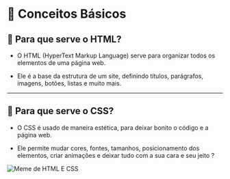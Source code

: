 # 📘 Conceitos Básicos

## 🧱 Para que serve o HTML?

- O HTML (HyperText Markup Language) serve para organizar todos os elementos de uma página web.  

- Ele é a base da estrutura de um site, definindo títulos, parágrafos, imagens, botões, listas e muito mais.
---

## 🎨 Para que serve o CSS?

- O CSS  é usado de maneira estética, para deixar bonito  o código e a página web.  

- Ele permite mudar cores, fontes, tamanhos, posicionamento dos elementos, criar animações e deixar tudo com a sua cara e seu jeito ?

![Meme de HTML E CSS](0.0-img\memeHTML.png)

